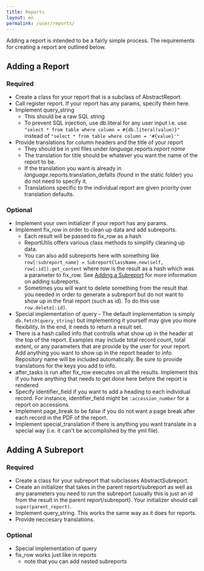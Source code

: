 ```yaml
---
title: Reports
layout: en
permalink: /user/reports/
---
```

Adding a report is intended to be a fairly simple process. The requirements for creating a report are outlined below.

## Adding a Report
### Required
- Create a class for your report that is a subclass of AbstractReport.
- Call register report. If your report has any params, specify them here.
- Implement query_string
	- This should be a raw SQL string
	- To prevent SQL injection, use db.literal for any user input i.e. use ```"select * from table where column = #{db.literal(value)}" ``` instead of ```"select * from table where column = '#{value}'"```
- Provide translations for column headers and the title of your report
	- They should be in yml files under *language*.reports.*report name*
	- The translation for title should be whatever you want the name of the report to be.
	- If the translation you want is already in *language*.reports.translation_defalts (found in the static folder) you do not need to specify it.
	- Translations specific to the individual report are given priority over translation defaults.

### Optional
- Implement your own initializer if your report has any params.
- Implement fix_row in order to clean up data and add subreports.
	- Each result will be passed to fix_row as a hash
	- ReportUtils offers various class methods to simplify cleaning up data.
	- You can also add subreports here with something like ```row[:subreport_name] = SubreportClassName.new(self, row[:id]).get_content``` where row is the result as a hash which was a parameter to fix_row. See [Adding a Subreport](#adding-a-subreport) for more information on adding subreports.
	- Sometimes you will want to delete something from the result that you needed in order to generate a subreport but do not want to show up in the final report (such as id). To do this use ```row.delete[:id]```.
- Special implementation of query - The default implementation is simply ```db.fetch(query_string)``` but implementing it yourself may give you more flexibility. In the end, it needs to return a result set.
- There is a hash called info that controlls what show up in the header at the top of the report. Examples may include total record count, total extent, or any parameters that are provide by the user for your report. Add anything you want to show up in the report header to info. Repository name will be included automatically. Be sure to provide translations for the keys you add to info.
- after_tasks is run after fix_row executes on all the results. Implement this if you have anything that needs to get done here before the report is rendered
- Specify identifier_field if you want to add a heading to each individual record. For instance, identifier_field might be ```:accession_number``` for a report on accessions.
- Implement page_break to be false if you do not want a page break after each record in the PDF of the report.
- Implement special_translation if there is anything you want translate in a special way (i.e. it can't be accomplished by the yml file).

## Adding A Subreport

### Required
- Create a class for your subreport that subclasses AbstractSubreport.
- Create an initializer that takes in the parent report/subreport as well as any parameters you need to run the subreport (usually this is just an id from the result in the parent report/subreport). Your initializer should call ```super(parent_report)```.
- Implement query_string. This works the same way as it does for reports.
- Provide neccesary translations.

### Optional
- Special implementation of query
- fix_row works just like in reports
	- note that you can add nested subreports
